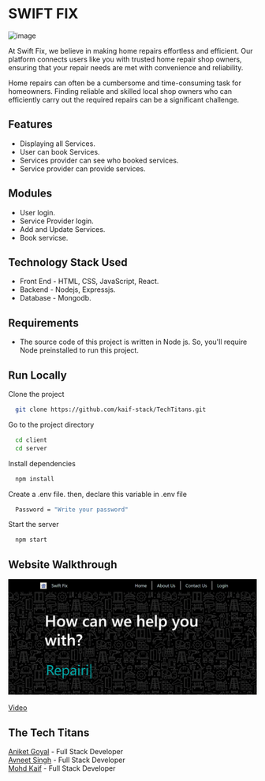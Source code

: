 # SWIFT FIX



![image](https://swift-fix.netlify.app/static/media/swift%20fix-logos.933d29a2e4e5f1ac025b.jpeg)

At Swift Fix, we believe in making home repairs effortless and efficient. Our platform connects users like you with trusted home repair shop owners, ensuring that your repair needs are met with convenience and reliability.

Home repairs can often be a cumbersome and time-consuming task for homeowners. Finding reliable and skilled local shop owners who can efficiently carry out the required repairs can be a significant challenge.


## Features

- Displaying all Services.
- User can book Services.
- Services provider can see who booked services.
- Service provider can provide services.

## Modules
- User login.
- Service Provider login.
- Add and Update Services.
- Book servicse.
## Technology Stack Used


- Front End - HTML, CSS, JavaScript, React.
- Backend - Nodejs, Expressjs.
- Database - Mongodb.
## Requirements

- The source code of this project is written in Node js. So, you'll require Node preinstalled to run this project.
## Run Locally

Clone the project

```bash
  git clone https://github.com/kaif-stack/TechTitans.git
```

Go to the project directory

```bash
  cd client
  cd server
```

Install dependencies

```bash
  npm install
```

Create a .env file. then, declare this variable in .env file

```bash
  Password = "Write your password"
```

Start the server

```bash
  npm start
```

## Website Walkthrough
![Alt Text](client/swiftservice/1.png)


[Video](https://youtu.be/SjOlMeXPTTY)



## The Tech Titans

[Aniket Goyal](https://www.linkedin.com/in/aniketgoyal110903/)  - Full Stack Developer\
[Avneet Singh](https://www.linkedin.com/in/avneet-singh-7758a1227/)  - Full Stack Developer\
[Mohd Kaif](https://www.linkedin.com/in/mohd-kaif-7ba250228/)  -  Full Stack Developer
